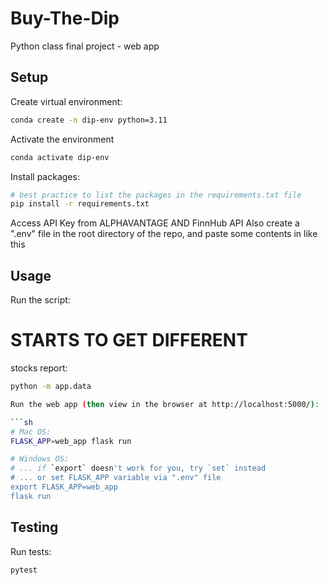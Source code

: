 # Buy-The-Dip
Python class final project - web app

## Setup

Create virtual environment:

```sh
conda create -n dip-env python=3.11
```

Activate the environment

```sh
conda activate dip-env
```


Install packages:

```sh
# best practice to list the packages in the requirements.txt file
pip install -r requirements.txt
```

Access API Key from ALPHAVANTAGE AND FinnHub API 
Also create a ".env" file in the root directory of the repo, and paste some contents in like this

## Usage

Run the script:

#  STARTS TO GET DIFFERENT 
stocks report:

```sh
python -m app.data

Run the web app (then view in the browser at http://localhost:5000/):

```sh
# Mac OS:
FLASK_APP=web_app flask run

# Windows OS:
# ... if `export` doesn't work for you, try `set` instead
# ... or set FLASK_APP variable via ".env" file
export FLASK_APP=web_app
flask run
```


## Testing

Run tests:

```sh
pytest
```


